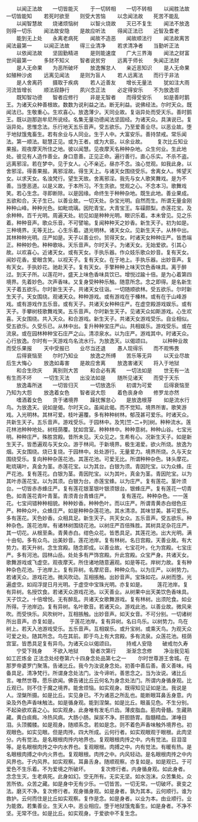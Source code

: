 <!-- { "loadSidebar": true } -->
　　以闻正法故　　一切皆能灭
　　于一切转相　　一切不转相
　　以闻胜法故　　一切皆能知
　　若死时欲至　　则受大苦恼
　　以念闻法故　　死苦不能乱
　　以闻智慧故　　烧诸烦恼树
　　以智火烧故　　灭已不复生
　　闻法不放逸　　则得一切乐
　　闻法故安隐　　是故应听法
　　得闻正法已　　近智及耆老
　　能到无上处　　永离老病死
　　闻故不造恶　　闻故顺法行
　　闻法故离苦　　闻法最第一
　　以闻正法故　　得三业清净
　　若求清净者　　当勤听正法
　　以依闻法故　　坚固勤精进
　　是则能速度　　广大三界海
　　闻法之财富　　世间最第一
　　多财不知义　　智者说贫穷
　　远离于师长　　失闻正法财
　　是人无命果　　为恶所破坏
　　放逸懈怠人　　亲近恶知识
　　是人无命果　　如殖种沙卤
　　远离见闻法　　是则为盲人
　　若人远离法　　而行于非法
　　是人舍离药　　摄取于疾病
　　若人近善友　　增长无量法
　　犹如注大雨　　河流皆增长
　　顺法寂静行　　夙兴念正法
　　必定得安乐　　不为放逸诳
　　既知智功德　　智者应修行
　　非是无智者　　而得受安乐
　　如是善时鹅王。为诸天众种善根故。数数为说利益之法。断无利益。说佛经法。尔时天众。既闻法已。生敬重心。生欢喜心。放逸薄少。天同业故。复诣异处而受天乐。善时鹅王。既以迦那迦牟尼所说经。名集无量功德闻法坚固经。为诸天众。具演说已。复诣异处。思惟念法。乐行地天五乐音声。受五欲乐。乃至爱善业尽。以恶业故。堕于地狱饿鬼畜生。若有余业与人同业。生于人中。大富安乐。善持禁戒。常乐闻法。第一顺法。聪慧正见。或为王者。或为大臣。以余业故。
　　复次比丘知业果报。观夜摩天所住之地。彼以闻慧。见夜摩天名种种杂地。众生何业。生此地处。彼见有人造作善业。身口意善。正见正命。遍行善行。直心乐实。不杀不盗。远离邪淫。若在梦中。见于女人。心不亲近。昼亦不念。浊心觉观。如我此身。以舍邪淫。得善果报。离邪淫故。得生天上。与诸天女围绕受乐。舍离女人。悕望天女。以求天女。名浊梵行。望生天故。舍离邪淫。我先与女人歌笑舞戏。是为不善。当堕恶道。以是义故。于本所习。不生贪欲。觉观之心。不念本习。歌舞戏笑。若心生念。寻即断除。以是因缘。命终生于种种杂地。既生此地。善业果成。五欲和合。天子生已。以善业故。一切天处。杂宝光明。自然而生。所谓无量金刚种种山峰。种种光色。如毗琉璃。因陀青宝。大青宝王。车磲颇梨。赤莲花宝。及余种种。百千光明。周遍天处。初见如是种种光明。眼识乐着。本未曾见。见之乐着。种种音声。歌众乐音。不可譬喻。复闻种种天之妙香。新生天子。初为如是。三种境界。无等无比。心生乐着。退光明林。诸天女众。见新生天子。从林中出。其林种种光明。庄严如是。天子以善业价。贸得天女。时诸天女种种庄严。皆悉端正。种种妙色。种种歌咏。天乐音声。尔时天子。为诸天女。无始爱欲。引其心故。以欢喜心。近诸天女。或有天女。手执乐器。作众妓乐歌众妙音。复有天女。闻妙花香。爱眼含笑。以视天子。复有天女。在于地上。手执乐器。出妙音声。复有天女。手执妙花。驰赴天子。复有天女。手擎种种上味天饮色香味具。离于醉过。到天子所。以莲花叶。盛天上味色香味具饮已。增悦过踰十倍。是为心着第四境界。先着妙色。次声香味。又复身受种种乐触。随意所念。念之即得。是名新生天子着五欲乐。尔时新生天子。共诸天女往诣。一切随顺欲林。受五欲乐。尔时新生天子。天女围绕。观诸天众。种种游戏。或有游戏在于榛林。或有在于山峰游戏。或有游戏作五乐音。或有天子。共诸天女种种庄严。在虚空殿游戏娱乐。或有天子。手攀树枝歌舞戏笑。五乐音声。尔时新生天子。见诸天众如斯游戏。心生欢喜。天女围绕。共入天众。和合游戏。新生天子。共诸天女游戏受乐。自业相似。受五欲乐。久受乐已。从林中出。复升种种宝庄严山。共相娱乐。游戏受乐。或在流泉。或在园林种种宝石庄严之山。清凉泉水。以为庄严。游戏其中。时诸天众。心行放逸。尔时有一天游戏鸟名流水行。为放逸天。以偈颂曰。
　　以种种业故　　而受乐果报
　　天中受报已　　业尽当还退
　　愚人现得乐　　而不观怖畏
　　后得衰恼至　　尔时乃知业
　　放逸之所缚　　苦乐等无异
　　以天业尽故　　后生大悔心
　　放逸如毒害　　是故应舍离
　　放逸害诸天　　将入于地狱
　　和合生欣庆　　离别则大苦
　　和合必有离　　一切法如是
　　世无有一法　　有生而不坏
　　一切生灭法　　出没法如是
　　随所见诸天　　而受于天乐
　　放逸毒所迷　　一切皆归灭
　　一切放逸乐　　初谓为可爱
　　后得衰恼至　　乃知为大怨
　　放逸着女色　　智者说大怨
　　着色丧身命　　修罗龙亦然
　　嗜酒着女色　　贪于诸境界
　　躁扰懈怠心　　是放逸根芽
　　如是流水行鸟。为放逸天。说如是偈。尔时天众。虽闻此偈。而不觉知。境界所害。歌笑游戏。入光明林。其林可爱。枝叶遍覆。多有种种树林。郁茂甚可爱乐。时诸天众。共新生天子。五乐音声。游戏受乐。于园林中。及笐[竺-二+列]树。种种流水。莲花林池种种地处。树枝荫覆。犹如宫室。种种林中。种种意树。种种山谷。七宝光明。种种庄严。殊胜宫殿。昔所未见。天众见之。生希有心。况新生天子。如是新生天子。皆悉遍观与天女众。游于林间。于新境界。极生渴爱。欲火所烧。放逸为烟。天女围绕。烧已复烧。于园林中。处处游行。无量爱力。境界所烧。久与天女围绕受乐。复向种种杂莲花池。其莲花池。可爱无比。所谓种种杂色。钵头摩花。毗琉璃叶。真金为茎。赤莲花宝。以为其台。白银为须。青因陀宝。以为众蜂。庄严花池。复有莲花。白银为茎。青因陀宝。以为其叶。真金为茎。青因陀宝。以为其叶赤莲花宝。以为其须。白银为台。赤莲宝蜂。以为庄严。复有莲花。茎叶须台。一切皆赤赤蜂庄严。复有莲花银茎银叶银须银台。银蜂庄严。复有莲花一切青色。如青莲花青叶青茎。青须青台青蜂庄严。
　　复有莲花。种种杂色。一一莲花。七宝间错种种相貌。种种妙香。种种色叶。而以庄严。所谓青黄赤白绀色庄严。种种众叶。众蜂庄严。如是种种杂莲花池。其水清凉。其味甘美。甚可爱乐。多有莲花。天色妙香。众相具足。新生天子。共天女众。五乐音声。受五欲乐。种种杂色。莲花池岸。有诸林树围绕花池。以树庄严百倍殊胜。其树具足杂花庄严。其一切花。从根至条。青黄赤白。绀色众花。皆悉具足。其莲花池。出大光明。满十由旬。多有众鸟。出美妙音。莲花池岸。复有林树。名日宫殿。天善业故。有大势力。若天升树。念生宫殿。随念即成。以善业故。七宝花叶。化为宫殿。七宝庄严。多有河池。园林山岳。处处多有严饰宫殿。升此宫殿。众宝严身。共诸天女。歌舞游戏或飞虚空。观夜摩天。所住诸地随意遍观。如是等花。岸树力故。复有种种杂色花池。于池岸上。复有异树。名摩尼音。种种众鸟。以为庄严。以树势力。若诸天众。游戏花池。微风吹动。互相掁触。出妙音声。宝珠如花。从树而堕。光遍虚空。如阎浮提日月光明。于虚空中宝珠光明。亦复如是。
　　莲花池岸。复有异树。名授饮食。若诸天众游戏花池。以天善业。从树果中出天美饮色香味具。天子饮之。十倍增悦。无有醉乱。共诸天女歌舞游戏。复有林树。出须陀食。如业所得。于池岸边。复有异树。名叶歌音。若诸天众。游戏此池。以善业故。微风来吹。而受快乐。风吹树叶。互相掁触。出妙音声。如天女音。不可分别。一切诸树所出音声。亦复如是。
　　于莲花池岸。复有异树。名曰鸟乐。以树势力。鸟在树上。若天入池游戏受乐。五乐音声。互相娱乐。或升宝树。或乘天鸟。为观天众可爱之处。随其所念。鸟在其前。即于鸟上有大宫殿。多有流泉。众莲花池。枝荫宫室。皆悉具足复有异鸟。为诸天众以偈颂曰。
　　持戒人安隐　　破戒勿久寿
　　宁受下贱身　　不欲入地狱
　　智者次第行　　渐渐念念修
　　净治我见垢　　如工匠炼金
正法念处经卷第六十四身念处品第七之一
　　尔时世尊游王舍城。在那罗帝婆罗门聚落。告诸比丘。我今为汝说身念处。初善中善后善。善义善味。纯备具足。清净梵行。所谓身念处法门。汝今谛听。善思念之。当为汝说。诸比丘言。唯然世尊。愿乐欲闻。佛告诸比丘云何名为身念处法门。所谓内身循身观。比丘观已。则不住于魔之境界。能舍烦恼。如实观身。既得知见证如是法。我说是人。涅槃所摄。如是比丘。实见身已。不为诸恶之所乱也。能断眼耳鼻舌身意。内染及外色声香味触法。如是循身观。能到涅槃。如是比丘。眼虽见色。不生分别。不起染欲欢喜之心。如实观身。此身唯有发毛爪齿。薄皮脂血。筋肉骨髓。生藏熟藏。黄白痰癊。冷热风病。大肠小肠。屎尿不净。肝胆肠胃。脂髓精血。涕唾目泪。头顶髑髅。如是观身。随顺系念。若如是念。则不着色声香味触外境界也。初观眼色。如实见眼。但是肉抟。四大所成。云何行者。如实观眼观于眼根。此肉坚分。内有觉法。是名眼根肉抟内地界也。复观眼根肉抟之中。内有觉法。目泪湿等。是名眼根肉抟之中内水界也。复观眼根。肉搏之中。内有觉法。有暖有热。是名眼根肉搏之中内火界也。复观眼根。肉抟之中。内风轻动。是名眼根肉抟之中内风界也。于内风界。如实观察。耳鼻舌身。随顺观察。亦复如是。如是观已。于可爱色不生乐着。不为爱境之所破坏。
　　复次修行者。内身循身观。如此身者。念念生灭。生老病死。此身如幻。空无所有。无实无坚。如水泡沫。众苦集处。众苦所依。众苦之藏。如是身中无有少乐。一切皆苦。一切无常。一切破坏。衰变之法。磨灭不净。复次修行者。观身循身观。如是身者。孰为其本。云何顺行。谁为救护。云何而住是比丘如实观察。复作是念。如是身者。以业为本。由业顺行。业为能救。若集善业。生天人中。恶业相应。堕于地狱饿鬼畜生。如是身者。不净不坚。无常不住。如是比丘。如实观身。于爱欲中不复生念。
